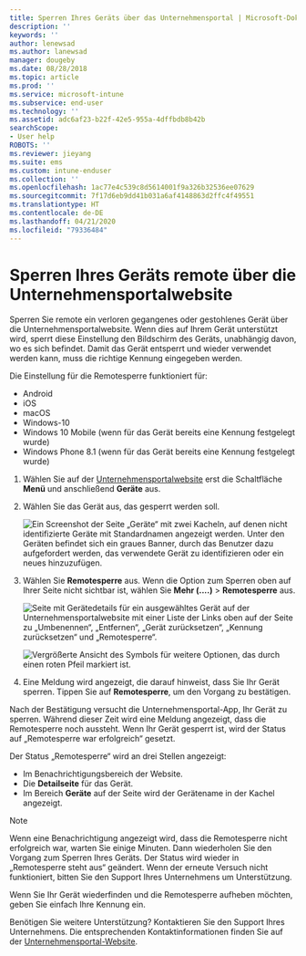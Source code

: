 ```yaml
---
title: Sperren Ihres Geräts über das Unternehmensportal | Microsoft-Dokumentation
description: ''
keywords: ''
author: lenewsad
ms.author: lanewsad
manager: dougeby
ms.date: 08/28/2018
ms.topic: article
ms.prod: ''
ms.service: microsoft-intune
ms.subservice: end-user
ms.technology: ''
ms.assetid: adc6af23-b22f-42e5-955a-4dffbdb8b42b
searchScope:
- User help
ROBOTS: ''
ms.reviewer: jieyang
ms.suite: ems
ms.custom: intune-enduser
ms.collection: ''
ms.openlocfilehash: 1ac77e4c539c8d5614001f9a326b32536ee07629
ms.sourcegitcommit: 7f17d6eb9dd41b031a6af4148863d2ffc4f49551
ms.translationtype: HT
ms.contentlocale: de-DE
ms.lasthandoff: 04/21/2020
ms.locfileid: "79336484"
---
```

# <a name="remotely-lock-your-device-from-the-company-portal-website"></a>Sperren Ihres Geräts remote über die Unternehmensportalwebsite

Sperren Sie remote ein verloren gegangenes oder gestohlenes Gerät über die Unternehmensportalwebsite. Wenn dies auf Ihrem Gerät unterstützt wird, sperrt diese Einstellung den Bildschirm des Geräts, unabhängig davon, wo es sich befindet. Damit das Gerät entsperrt und wieder verwendet werden kann, muss die richtige Kennung eingegeben werden.   

Die Einstellung für die Remotesperre funktioniert für:

* Android
* iOS
* macOS
* Windows-10
* Windows 10 Mobile (wenn für das Gerät bereits eine Kennung festgelegt wurde)
* Windows Phone 8.1 (wenn für das Gerät bereits eine Kennung festgelegt wurde)  

1. Wählen Sie auf der [Unternehmensportalwebsite](https://portal.manage.microsoft.com) erst die Schaltfläche __Menü__ und anschließend __Geräte__ aus.  

2. Wählen Sie das Gerät aus, das gesperrt werden soll.  

    ![Ein Screenshot der Seite „Geräte“ mit zwei Kacheln, auf denen nicht identifizierte Geräte mit Standardnamen angezeigt werden. Unter den Geräten befindet sich ein graues Banner, durch das Benutzer dazu aufgefordert werden, das verwendete Gerät zu identifizieren oder ein neues hinzuzufügen.](./media/rename-reset-device-step2-1808.png) 

3. Wählen Sie **Remotesperre** aus. Wenn die Option zum Sperren oben auf Ihrer Seite nicht sichtbar ist, wählen Sie **Mehr (....)**  > **Remotesperre** aus.  

   ![Seite mit Gerätedetails für ein ausgewähltes Gerät auf der Unternehmensportalwebsite mit einer Liste der Links oben auf der Seite zu „Umbenennen“, „Entfernen“, „Gerät zurücksetzen“, „Kennung zurücksetzen“ und „Remotesperre“. ](./media/rename-reset-device-1808.png) 

    ![Vergrößerte Ansicht des Symbols für weitere Optionen, das durch einen roten Pfeil markiert ist.](./media/rename-reset-device-step3-more-1808.png)    

4. Eine Meldung wird angezeigt, die darauf hinweist, dass Sie Ihr Gerät sperren. Tippen Sie auf **Remotesperre**, um den Vorgang zu bestätigen.

Nach der Bestätigung versucht die Unternehmensportal-App, Ihr Gerät zu sperren. Während dieser Zeit wird eine Meldung angezeigt, dass die Remotesperre noch aussteht. Wenn Ihr Gerät gesperrt ist, wird der Status auf „Remotesperre war erfolgreich“ gesetzt.  

Der Status „Remotesperre“ wird an drei Stellen angezeigt:

* Im Benachrichtigungsbereich der Website.
* Die **Detailseite** für das Gerät.
* Im Bereich **Geräte** auf der Seite wird der Gerätename in der Kachel angezeigt.  

> [!Note]
> Wenn eine Benachrichtigung angezeigt wird, dass die Remotesperre nicht erfolgreich war, warten Sie einige Minuten. Dann wiederholen Sie den Vorgang zum Sperren Ihres Geräts. Der Status wird wieder in „Remotesperre steht aus“ geändert. Wenn der erneute Versuch nicht funktioniert, bitten Sie den Support Ihres Unternehmens um Unterstützung.

Wenn Sie Ihr Gerät wiederfinden und die Remotesperre aufheben möchten, geben Sie einfach Ihre Kennung ein.  

Benötigen Sie weitere Unterstützung? Kontaktieren Sie den Support Ihres Unternehmens. Die entsprechenden Kontaktinformationen finden Sie auf der [Unternehmensportal-Website](https://go.microsoft.com/fwlink/?linkid=2010980).
